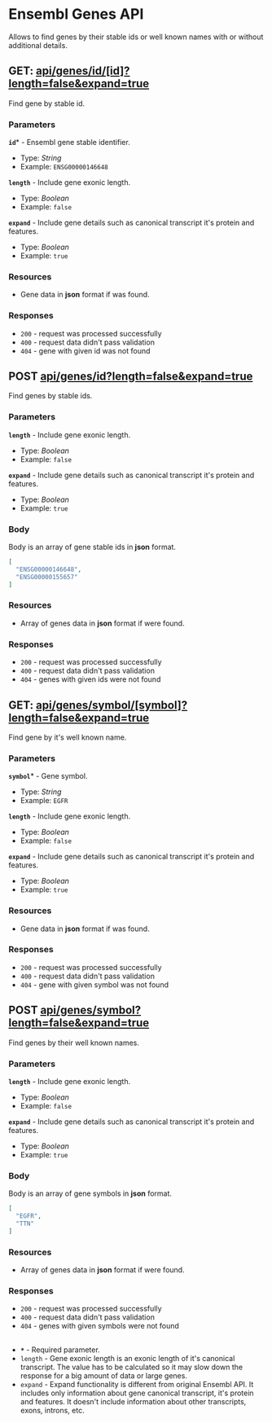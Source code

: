 # Ensembl Genes API
Allows to find genes by their stable ids or well known names with or without additional details.

## GET: [api/genes/id/[id]?length=false&expand=true](http://localhost:5200/api/genes/id/ENSG00000146648?length=false&expand=true)
Find gene by stable id.

### Parameters
**`id`*** - Ensembl gene stable identifier.
- Type: _String_
- Example: `ENSG00000146648`

**`length`** - Include gene exonic length.
- Type: _Boolean_
- Example: `false`

**`expand`** - Include gene details such as canonical transcript it's protein and features.
- Type: _Boolean_
- Example: `true`

### Resources
- Gene data in **json** format if was found.

### Responses
- `200` - request was processed successfully
- `400` - request data didn't pass validation
- `404` - gene with given id was not found


## POST [api/genes/id?length=false&expand=true](http://localhost:5200/api/genes/id?length=false&expand=true)
Find genes by stable ids.

### Parameters
**`length`** - Include gene exonic length.
- Type: _Boolean_
- Example: `false`

**`expand`** - Include gene details such as canonical transcript it's protein and features.
- Type: _Boolean_
- Example: `true`

### Body
Body is an array of gene stable ids in **json** format.
```json
[
  "ENSG00000146648",
  "ENSG00000155657"
]
```

### Resources
- Array of genes data in **json** format if were found.

### Responses
- `200` - request was processed successfully
- `400` - request data didn't pass validation
- `404` - genes with given ids were not found


## GET: [api/genes/symbol/[symbol]?length=false&expand=true](http://localhost:5200/api/genes/symbol/EGFR?length=false&expand=true)
Find gene by it's well known name.

### Parameters
**`symbol`*** - Gene symbol.
- Type: _String_
- Example: `EGFR`

**`length`** - Include gene exonic length.
- Type: _Boolean_
- Example: `false`

**`expand`** - Include gene details such as canonical transcript it's protein and features.
- Type: _Boolean_
- Example: `true`

### Resources
- Gene data in **json** format if was found.

### Responses
- `200` - request was processed successfully
- `400` - request data didn't pass validation
- `404` - gene with given symbol was not found


## POST [api/genes/symbol?length=false&expand=true](http://localhost:5200/api/genes/symbol?length=false&expand=true)
Find genes by their well known names.

### Parameters
**`length`** - Include gene exonic length.
- Type: _Boolean_
- Example: `false`

**`expand`** - Include gene details such as canonical transcript it's protein and features.
- Type: _Boolean_
- Example: `true`

### Body
Body is an array of gene symbols in **json** format.
```json
[
  "EGFR",
  "TTN"
]
```

### Resources
- Array of genes data in **json** format if were found.

### Responses
- `200` - request was processed successfully
- `400` - request data didn't pass validation
- `404` - genes with given symbols were not found


##
- **`*`** - Required parameter.
- `length` - Gene exonic length is an exonic length of it's canonical transcript. The value has to be calculated so it may slow down the response for a big amount of data or large genes.
- `expand` - Expand functionality is different from original Ensembl API. It includes only information about gene canonical transcript, it's protein and features. It doesn't include information about other transcripts, exons, introns, etc.
